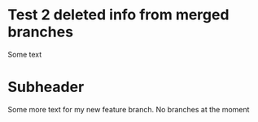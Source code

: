 # Test 2 deleted info from merged branches

Some text

# Subheader

Some more text for my new feature branch. No branches at the moment

